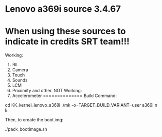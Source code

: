 Lenovo a369i source 3.4.67
===============
When using these sources to indicate in credits SRT team!!!
===============
Working:
1) RIL
2) Camera
3) Touch
4) Sounds
5) LCM
6) Proximity
and other.
NOT Working:
1) Accelerometer
==============
Build Command:

cd KK_kernel_lenovo_a369i
./mk -o=TARGET_BUILD_VARIANT=user a369i n k

Then, to create the boot.img:

./pack_bootimage.sh
